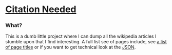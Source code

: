 # [Citation Needed](https://childishgiant.github.io/citation-needed)

### What?
This is a dumb little project where I can dump all the wikipedia articles I stumble upon that I find interesting. A full list see of pages include, see [a list of page titles](titles.txt) or if you want to get technical look at the [JSON](src/data.json).